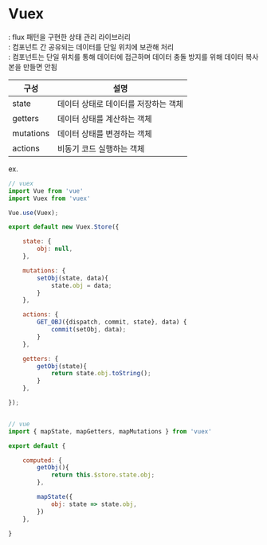 # Vuex
: flux 패턴을 구현한 상태 관리 라이브러리    
: 컴포넌트 간 공유되는 데이터를 단일 위치에 보관해 처리   
: 컴포넌트는 단일 위치를 통해 데이터에 접근하며 데이터 충돌 방지를 위해 데이터 복사본을 만들면 안됨   


구성 | 설명
---|---
state     | 데이터 상태로 데이터를 저장하는 객체  
getters   | 데이터 상태를 계산하는 객체
mutations | 데이터 상태를 변경하는 객체
actions   | 비동기 코드 실행하는 객체


ex.

```js
// vuex
import Vue from 'vue'
import Vuex from 'vuex'

Vue.use(Vuex);

export default new Vuex.Store({

    state: {
        obj: null,
    },

    mutations: {
        setObj(state, data){
            state.obj = data;
        }
    },

    actions: {
        GET_OBJ({dispatch, commit, state}, data) {
            commit(setObj, data);
        }
    },

    getters: {
        getObj(state){
            return state.obj.toString();
        }
    },

});


// vue
import { mapState, mapGetters, mapMutations } from 'vuex'

export default {

    computed: {
        getObj(){
            return this.$store.state.obj;
        },

        mapState({
            obj: state => state.obj,
        })
    },

}
```
